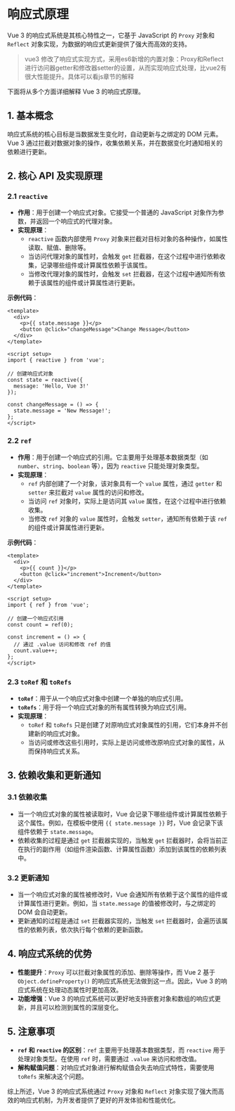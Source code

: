 # 响应式原理

Vue 3 的响应式系统是其核心特性之一，它基于 JavaScript 的 `Proxy` 对象和 `Reflect` 对象实现，为数据的响应式更新提供了强大而高效的支持。
>vue3 修改了响应式实现方式，采用es6新增的内置对象：Proxy和Reflect 进行访问器getter和修改器setter的设置，从而实现响应式处理，比vue2有很大性能提升。具体可以看js章节的解释

下面将从多个方面详细解释 Vue 3 的响应式原理。

## 1. 基本概念

响应式系统的核心目标是当数据发生变化时，自动更新与之绑定的 DOM 元素。Vue 3 通过拦截对数据对象的操作，收集依赖关系，并在数据变化时通知相关的依赖进行更新。

## 2. 核心 API 及实现原理

### 2.1 `reactive`

- **作用**：用于创建一个响应式对象。它接受一个普通的 JavaScript 对象作为参数，并返回一个响应式的代理对象。
- **实现原理**：
  - `reactive` 函数内部使用 `Proxy` 对象来拦截对目标对象的各种操作，如属性读取、赋值、删除等。
  - 当访问代理对象的属性时，会触发 `get` 拦截器，在这个过程中进行依赖收集，记录哪些组件或计算属性依赖于该属性。
  - 当修改代理对象的属性时，会触发 `set` 拦截器，在这个过程中通知所有依赖于该属性的组件或计算属性进行更新。

**示例代码**：

```vue
<template>
  <div>
    <p>{{ state.message }}</p>
    <button @click="changeMessage">Change Message</button>
  </div>
</template>

<script setup>
import { reactive } from 'vue';

// 创建响应式对象
const state = reactive({
  message: 'Hello, Vue 3!'
});

const changeMessage = () => {
  state.message = 'New Message!';
};
</script>
```

### 2.2 `ref`

- **作用**：用于创建一个响应式的引用。它主要用于处理基本数据类型（如 `number`、`string`、`boolean` 等），因为 `reactive` 只能处理对象类型。
- **实现原理**：
  - `ref` 内部创建了一个对象，该对象具有一个 `value` 属性，通过 `getter` 和 `setter` 来拦截对 `value` 属性的访问和修改。
  - 当访问 `ref` 对象时，实际上是访问其 `value` 属性，在这个过程中进行依赖收集。
  - 当修改 `ref` 对象的 `value` 属性时，会触发 `setter`，通知所有依赖于该 `ref` 的组件或计算属性进行更新。

**示例代码**：

```vue
<template>
  <div>
    <p>{{ count }}</p>
    <button @click="increment">Increment</button>
  </div>
</template>

<script setup>
import { ref } from 'vue';

// 创建一个响应式引用
const count = ref(0);

const increment = () => {
  // 通过 .value 访问和修改 ref 的值
  count.value++;
};
</script>
```

### 2.3 `toRef` 和 `toRefs`

- **`toRef`**：用于从一个响应式对象中创建一个单独的响应式引用。
- **`toRefs`**：用于将一个响应式对象的所有属性转换为响应式引用。
- **实现原理**：
  - `toRef` 和 `toRefs` 只是创建了对原响应式对象属性的引用，它们本身并不创建新的响应式对象。
  - 当访问或修改这些引用时，实际上是访问或修改原响应式对象的属性，从而保持响应式关系。

## 3. 依赖收集和更新通知

### 3.1 依赖收集

- 当一个响应式对象的属性被读取时，Vue 会记录下哪些组件或计算属性依赖于这个属性。例如，在模板中使用 `{{ state.message }}` 时，Vue 会记录下该组件依赖于 `state.message`。
- 依赖收集的过程是通过 `get` 拦截器实现的，当触发 `get` 拦截器时，会将当前正在执行的副作用（如组件渲染函数、计算属性函数）添加到该属性的依赖列表中。

### 3.2 更新通知

- 当一个响应式对象的属性被修改时，Vue 会通知所有依赖于这个属性的组件或计算属性进行更新。例如，当 `state.message` 的值被修改时，与之绑定的 DOM 会自动更新。
- 更新通知的过程是通过 `set` 拦截器实现的，当触发 `set` 拦截器时，会遍历该属性的依赖列表，依次执行每个依赖的更新函数。

## 4. 响应式系统的优势

- **性能提升**：`Proxy` 可以拦截对象属性的添加、删除等操作，而 Vue 2 基于 `Object.defineProperty()` 的响应式系统无法做到这一点。因此，Vue 3 的响应式系统在处理动态属性时更加高效。
- **功能增强**：Vue 3 的响应式系统可以更好地支持嵌套对象和数组的响应式更新，并且可以检测到属性的深层变化。

## 5. 注意事项

- **`ref` 和 `reactive` 的区别**：`ref` 主要用于处理基本数据类型，而 `reactive` 用于处理对象类型。在使用 `ref` 时，需要通过 `.value` 来访问和修改值。
- **解构赋值问题**：对响应式对象进行解构赋值会失去响应式特性，需要使用 `toRefs` 来解决这个问题。

综上所述，Vue 3 的响应式系统通过 `Proxy` 对象和 `Reflect` 对象实现了强大而高效的响应式机制，为开发者提供了更好的开发体验和性能优化。
